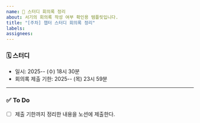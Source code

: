 ```yaml
---
name: 📒 스터디 회의록 정리
about: 서기의 회의록 작성 여부 확인용 템플릿입니다.
title: "[주차] 챕터 스터디 회의록 정리"
labels:
assignees:
---
```


### 🗓️ 스터디

- 일시: 2025-- (수) 18시 30분
- 회의록 제출 기한: 2025-- (목) 23시 59분

---

### ✅ To Do

- [ ] 제출 기한까지 정리한 내용을 노션에 제출한다.

